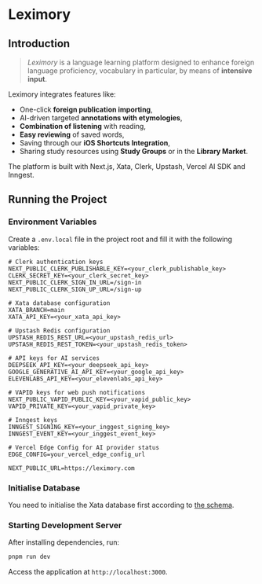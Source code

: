 # Leximory

## Introduction

> *Leximory* is a language learning platform designed to enhance foreign language proficiency, vocabulary in particular, by means of **intensive input**. 

Leximory integrates features like:

- One-click **foreign publication importing**,
- AI-driven targeted **annotations with etymologies**, 
- **Combination of listening** with reading, 
- **Easy reviewing** of saved words,
- Saving through our **iOS Shortcuts Integration**,
- Sharing study resources using **Study Groups** or in the **Library Market**.

The platform is built with Next.js, Xata, Clerk, Upstash, Vercel AI SDK and Inngest.

## Running the Project

### Environment Variables

Create a `.env.local` file in the project root and fill it with the following variables:

```shell
# Clerk authentication keys
NEXT_PUBLIC_CLERK_PUBLISHABLE_KEY=<your_clerk_publishable_key>
CLERK_SECRET_KEY=<your_clerk_secret_key>
NEXT_PUBLIC_CLERK_SIGN_IN_URL=/sign-in
NEXT_PUBLIC_CLERK_SIGN_UP_URL=/sign-up

# Xata database configuration
XATA_BRANCH=main
XATA_API_KEY=<your_xata_api_key>

# Upstash Redis configuration
UPSTASH_REDIS_REST_URL=<your_upstash_redis_url>
UPSTASH_REDIS_REST_TOKEN=<your_upstash_redis_token>

# API keys for AI services
DEEPSEEK_API_KEY=<your_deepseek_api_key>
GOOGLE_GENERATIVE_AI_API_KEY=<your_google_api_key>
ELEVENLABS_API_KEY=<your_elevenlabs_api_key>

# VAPID keys for web push notifications
NEXT_PUBLIC_VAPID_PUBLIC_KEY=<your_vapid_public_key>
VAPID_PRIVATE_KEY=<your_vapid_private_key>

# Inngest keys
INNGEST_SIGNING_KEY=<your_inggest_signing_key>
INNGEST_EVENT_KEY=<your_inggest_event_key>

# Vercel Edge Config for AI provider status
EDGE_CONFIG=your_vercel_edge_config_url

NEXT_PUBLIC_URL=https://leximory.com
```

### Initialise Database

You need to initialise the Xata database first according to [the schema](./server/client/xata.ts).

### Starting Development Server

After installing dependencies, run:

```bash
pnpm run dev
```

Access the application at `http://localhost:3000`.
